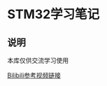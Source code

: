 # STM32学习笔记

## 说明

本库仅供交流学习使用

[Bilibili参考视频链接](https://www.bilibili.com/video/BV1th411z7sn/?share_source=copy_web&vd_source=0db47c15b9f51dbaa4548ec2dc55dea4)
